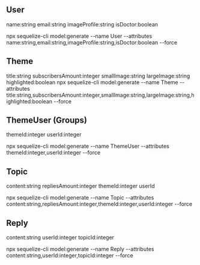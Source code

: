## User
name:string
email:string
imageProfile:string
isDoctor:boolean

npx sequelize-cli model:generate --name User --attributes name:string,email:string,imageProfile:string,isDoctor:boolean --force


## Theme
title:string
subscribersAmount:integer
smallImage:string
largeImage:string
highlighted:boolean
npx sequelize-cli model:generate --name Theme --attributes title:string,subscribersAmount:integer,smallImage:string,largeImage:string,highlighted:boolean --force

## ThemeUser (Groups)
themeId:integer
userId:integer

npx sequelize-cli model:generate --name ThemeUser --attributes themeId:integer,userId:integer --force

## Topic
content:string
repliesAmount:integer
themeId:integer
userId

npx sequelize-cli model:generate --name Topic --attributes content:string,repliesAmount:integer,themeId:integer,userId:integer --force


## Reply
content:string
userId:integer
topicId:integer

npx sequelize-cli model:generate --name Reply --attributes content:string,userId:integer,topicId:integer --force



